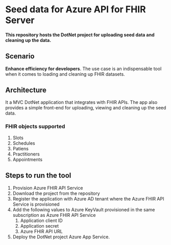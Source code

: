 # Seed data for Azure API for FHIR Server

#### This repository hosts the DotNet project for uploading seed data and cleaning up the data.

## Scenario

**Enhance efficiency for developers**. The use case is an indispensable tool when it comes to loading and cleaning up FHIR datasets.



## Architecture
It a MVC DotNet application that integrates with FHIR APIs. The app also provides a simple front-end for uploading, viewing and cleaning up the seed data. 

### FHIR objects supported
1. Slots
2. Schedules
3. Patiens
4. Practitioners
5. Appointments

## Steps to run the tool
1. Provision Azure FHIR API Service
2. Download the project from the repository
3. Register the application with Azure AD tenant where the Azure FHIR API Service is provisioned
4. Add the following values to Azure KeyVault provisioned in the same subscription as Azure FHIR API Service
    1. Application client ID
    2. Application secret
    3. Azure FHIR API URL
6. Deploy the DotNet project Azure App Service.

   
